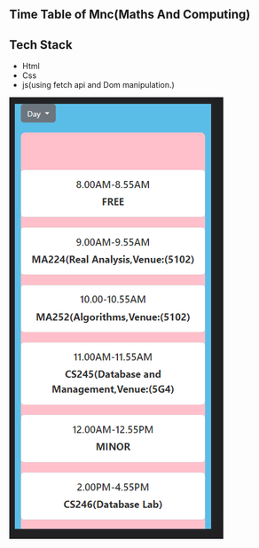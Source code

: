 <h2>Time Table of Mnc(Maths And Computing)</h2>

<h2>Tech Stack</h2>
<ul>
  <li>Html</li>
  <li>Css</li>
  <li>js(using fetch api and Dom manipulation.)</li>
</ul>

<img src="https://github.com/Daksh-raj/time_table_mnc/blob/main/Screenshot%20(41).png">
